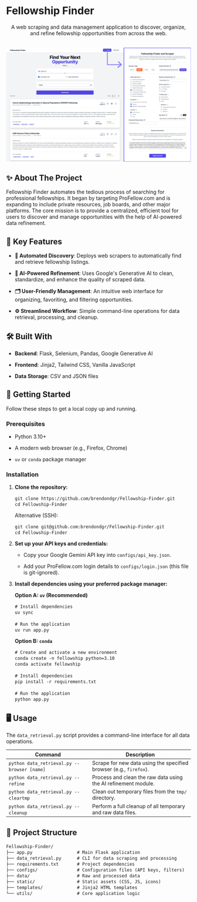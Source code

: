 # Fellowship Finder

<div align="center">

A web scraping and data management application to discover, organize, and refine fellowship opportunities from across the web.

</div>

<br>

<div align="center">
<img src="images/both_pages.png" alt="Fellowship Finder Interface" width="800">
</div>

## ✨ About The Project

Fellowship Finder automates the tedious process of searching for professional fellowships. It began by targeting ProFellow.com and is expanding to include private resources, job boards, and other major platforms. The core mission is to provide a centralized, efficient tool for users to discover and manage opportunities with the help of AI-powered data refinement.

## 🚀 Key Features

* **🤖 Automated Discovery**: Deploys web scrapers to automatically find and retrieve fellowship listings.

* **🧠 AI-Powered Refinement**: Uses Google's Generative AI to clean, standardize, and enhance the quality of scraped data.

* **🗂️ User-Friendly Management**: An intuitive web interface for organizing, favoriting, and filtering opportunities.

* **⚙️ Streamlined Workflow**: Simple command-line operations for data retrieval, processing, and cleanup.

## 🛠️ Built With

* **Backend**: Flask, Selenium, Pandas, Google Generative AI

* **Frontend**: Jinja2, Tailwind CSS, Vanilla JavaScript

* **Data Storage**: CSV and JSON files

## 🏁 Getting Started

Follow these steps to get a local copy up and running.

### Prerequisites

* Python 3.10+

* A modern web browser (e.g., Firefox, Chrome)

* `uv` or `conda` package manager

### Installation

1. **Clone the repository:**

   ```
   git clone https://github.com/brendondgr/Fellowship-Finder.git
   cd Fellowship-Finder
   ```

   Alternative (SSH):

   ```
   git clone git@github.com:brendondgr/Fellowship-Finder.git
   cd Fellowship-Finder
   ```

2. **Set up your API keys and credentials:**

   * Copy your Google Gemini API key into `configs/api_key.json`.

   * Add your ProFellow.com login details to `configs/login.json` (this file is git-ignored).

3. **Install dependencies using your preferred package manager:**

   **Option A: `uv` (Recommended)**

   ```
   # Install dependencies
   uv sync
   
   # Run the application
   uv run app.py
   ```

   **Option B: `conda`**

   ```
   # Create and activate a new environment
   conda create -n fellowship python=3.10
   conda activate fellowship
   
   # Install dependencies
   pip install -r requirements.txt
   
   # Run the application
   python app.py
   ```

## 🖥️ Usage

The `data_retrieval.py` script provides a command-line interface for all data operations.

| **Command** | **Description** | 
|---|---|
| `python data_retrieval.py --browser [name]` | Scrape for new data using the specified browser (e.g., `firefox`). | 
| `python data_retrieval.py --refine` | Process and clean the raw data using the AI refinement module. | 
| `python data_retrieval.py --cleartmp` | Clean out temporary files from the `tmp/` directory. | 
| `python data_retrieval.py --cleanup` | Perform a full cleanup of all temporary and raw data files. | 

## 📂 Project Structure

```
Fellowship-Finder/
├── app.py                 # Main Flask application
├── data_retrieval.py      # CLI for data scraping and processing
├── requirements.txt       # Project dependencies
├── configs/               # Configuration files (API keys, filters)
├── data/                  # Raw and processed data
├── static/                # Static assets (CSS, JS, icons)
├── templates/             # Jinja2 HTML templates
└── utils/                 # Core application logic
